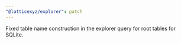 ```yaml
---
"@latticexyz/explorer": patch
---
```


Fixed table name construction in the explorer query for root tables for SQLite.
